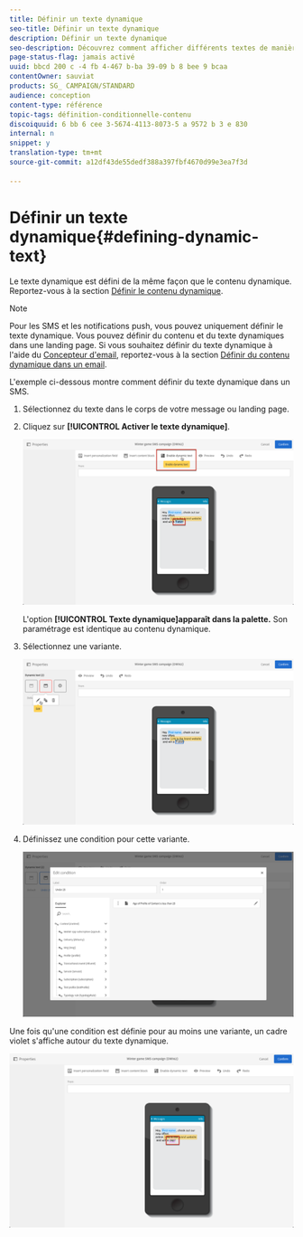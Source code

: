 ```yaml
---
title: Définir un texte dynamique
seo-title: Définir un texte dynamique
description: Définir un texte dynamique
seo-description: Découvrez comment afficher différents textes de manière dynamique à l'utilisateur selon les conditions définies dans Adobe Campaign.
page-status-flag: jamais activé
uuid: bbcd 200 c -4 fb 4-467 b-ba 39-09 b 8 bee 9 bcaa
contentOwner: sauviat
products: SG_ CAMPAIGN/STANDARD
audience: conception
content-type: référence
topic-tags: définition-conditionnelle-contenu
discoiquuid: 6 bb 6 cee 3-5674-4113-8073-5 a 9572 b 3 e 830
internal: n
snippet: y
translation-type: tm+mt
source-git-commit: a12df43de55dedf388a397fbf4670d99e3ea7f3d

---
```



# Définir un texte dynamique{#defining-dynamic-text}

Le texte dynamique est défini de la même façon que le contenu dynamique. Reportez-vous à la section [Définir le contenu dynamique](../../designing/using/defining-dynamic-content-in-an-email.md).

>[!NOTE]
>
>Pour les SMS et les notifications push, vous pouvez uniquement définir le texte dynamique. Vous pouvez définir du contenu et du texte dynamiques dans une landing page. Si vous souhaitez définir du texte dynamique à l'aide du [Concepteur d'email](../../designing/using/about-email-content-design.md#about-the-email-designer), reportez-vous à la section [Définir du contenu dynamique dans un email](../../designing/using/defining-dynamic-content-in-an-email.md).

L'exemple ci-dessous montre comment définir du texte dynamique dans un SMS.

1. Sélectionnez du texte dans le corps de votre message ou landing page.
1. Cliquez sur **[!UICONTROL Activer le texte dynamique]**.

   ![](assets/dynamic_text_sms_1.png)

   L'option **[!UICONTROL Texte dynamique]apparaît dans la palette.** Son paramétrage est identique au contenu dynamique.

1. Sélectionnez une variante.

   ![](assets/dynamic_text_sms_2.png)

1. Définissez une condition pour cette variante.

   ![](assets/dynamic_text_sms_4.png)

Une fois qu'une condition est définie pour au moins une variante, un cadre violet s'affiche autour du texte dynamique.

![](assets/dynamic_text_sms_3.png)

